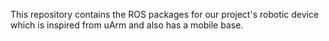 This repository contains the ROS packages for our project's robotic device which is inspired from uArm and also has a mobile base.
